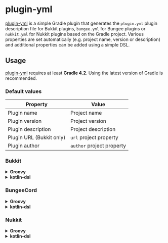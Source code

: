 # plugin-yml
[plugin-yml] is a simple Gradle plugin that generates the `plugin.yml` plugin description file for Bukkit plugins,
`bungee.yml` for Bungee plugins or `nukkit.yml` for Nukkit plugins based on the Gradle project. Various properties
are set automatically (e.g. project name, version or description) and additional properties can be added using a
simple DSL.

## Usage
[plugin-yml] requires at least **Gradle 4.2**. Using the latest version of Gradle is recommended.

### Default values

| Property | Value |
| ------------- | ------------- |
| Plugin name | Project name |
| Plugin version | Project version |
| Plugin description | Project description |
| Plugin URL (Bukkit only) | `url` project property |
| Plugin author | `author` project property |

### Bukkit

<details>
<summary><strong>Groovy</strong></summary>

```groovy
plugins {
    id 'net.minecrell.plugin-yml.bukkit' version '0.3.0'
}

bukkit {
    // Default values can be overridden if needed
    // name = 'TestPlugin'
    // version = '1.0'
    // description = 'This is a test plugin'
    // website = 'https://example.com'
    // author = 'Notch'
    
    // Plugin main class (required)
    main = 'com.example.testplugin.TestPlugin'
    
    // API version (should be set for 1.13+)
    apiVersion = '1.13'
    
    // Other possible properties from plugin.yml (optional)
    load = 'STARTUP' // or 'POSTWORLD' 
    authors = ['Notch', 'Notch2']
    depend = ['WorldEdit']
    softDepend = ['Essentials']
    loadBefore = ['BrokenPlugin']
    prefix = 'TEST'
    defaultPermission = 'OP' // 'TRUE', 'FALSE', 'OP' or 'NOT_OP'
    
    commands {
        test {
            description = 'This is a test command!'
            aliases = ['t']
            permission = 'testplugin.test'
            usage = 'Just run the command!'
            // permissionMessage = 'You may not test this command!' 
        }
        // ...
    }
    
    permissions {
        'testplugin.*' {
            children = ['testplugin.test']
        }
        'testplugin.test' {
            description = 'Allows you to run the test command'
            setDefault('OP') // 'TRUE', 'FALSE', 'OP' or 'NOT_OP'
        }
    }
}
```
</details>

<details>
<summary><strong>kotlin-dsl</strong></summary>

```kotlin
plugins {
    id("net.minecrell.plugin-yml.bukkit") version "0.3.0"
}

bukkit {
    // Default values can be overridden if needed
    // name = "TestPlugin"
    // version = "1.0"
    // description = "This is a test plugin"
    // website = "https://example.com"
    // author = "Notch"
    
    // Plugin main class (required)
    main = "com.example.testplugin.TestPlugin"
    
    // API version (should be set for 1.13+)
    apiVersion = "1.13"
    
    // Other possible properties from plugin.yml (optional)
    load = BukkitPluginDescription.PluginLoadOrder.STARTUP // or POSTWORLD 
    authors = listOf("Notch", "Notch2")
    depend = listOf("WorldEdit")
    softDepend = listOf("Essentials")
    loadBefore = listOf("BrokenPlugin")
    prefix = "TEST"
    defaultPermission = BukkitPluginDescription.Permission.Default.OP // TRUE, FALSE, OP or NOT_OP
    
    commands {
        "test" {
            description = "This is a test command!"
            aliases = listOf("t")
            permission = "testplugin.test"
            usage = "Just run the command!"
            // permissionMessage = "You may not test this command!" 
        }
        // ...
    }
    
    permissions {
        "testplugin.*" {
            children = listOf("testplugin.test")
        }
        "testplugin.test" {
            description = "Allows you to run the test command"
            default = BukkitPluginDescription.Permission.Default.OP // TRUE, FALSE, OP or NOT_OP
        }
    }
}
```
</details>

### BungeeCord

<details>
<summary><strong>Groovy</strong></summary>

```groovy
plugins {
    id 'net.minecrell.plugin-yml.bungee' version '0.3.0'
}

bungee {
    // Default values can be overridden if needed
    // name = 'TestPlugin'
    // version = '1.0'
    // description = 'This is a test plugin'
    
    // Plugin main class (required)
    main = 'com.example.testplugin.TestPlugin'
    
    // Other possible properties from bungee.yml
    author = 'Notch'
    depends = ['Yamler']
    softDepends = ['ServerListPlus']
}
```
</details>

<details>
<summary><strong>kotlin-dsl</strong></summary>

```kotlin
plugins {
    id("net.minecrell.plugin-yml.bungee") version "0.3.0"
}

bungee {
    // Default values can be overridden if needed
    // name = "TestPlugin"
    // version = "1.0"
    // description = "This is a test plugin"
    
    // Plugin main class (required)
    main = "com.example.testplugin.TestPlugin"
    
    // Other possible properties from bungee.yml
    author = "Notch"
    depends = setOf("Yamler")
    softDepends = setOf("ServerListPlus")
}
```
</details>

### Nukkit

<details>
<summary><strong>Groovy</strong></summary>

```groovy
plugins {
    id 'net.minecrell.plugin-yml.nukkit' version '0.3.0'
}

nukkit {
    // Default values can be overridden if needed
    // name = 'TestPlugin'
    // version = '1.0'
    // description = 'This is a test plugin'
    // website = 'https://example.com'
    // author = 'Notch'
    
    // Plugin main class and api (required)
    main = 'com.example.testplugin.TestPlugin'
    api = ['1.0.0']
    
    // Other possible properties from nukkit.yml (optional)
    load = 'STARTUP' // or 'POSTWORLD' 
    authors = ['Notch', 'Notch2']
    depend = ['PlotSquared']
    softDepend = ['LuckPerms']
    loadBefore = ['BrokenPlugin']
    prefix = 'TEST'
    
    commands {
        test {
            description = 'This is a test command!'
            aliases = ['t']
            permission = 'testplugin.test'
            usage = 'Just run the command!'
        }
        // ...
    }
    
    permissions {
        'testplugin.*' {
            description = 'Allows you to run all testplugin commands'
            children {
                'testplugin.test' {
                    description = 'Allows you to run the test command'
                    setDefault('OP') // 'TRUE', 'FALSE', 'OP' or 'NOT_OP'
                }
            }
        }
    }
}
```
</details>

<details>
<summary><strong>kotlin-dsl</strong></summary>

```kotlin
plugins {
    id("net.minecrell.plugin-yml.nukkit") version "0.3.0"
}

nukkit {
    // Default values can be overridden if needed
    // name = "TestPlugin"
    // version = "1.0"
    // description = "This is a test plugin"
    // website = "https://example.com"
    // author = "Notch"
    
    // Plugin main class and api (required)
    main = "com.example.testplugin.TestPlugin"
    api = listOf("1.0.0")
    
    // Other possible properties from nukkit.yml (optional)
    load = NukkitPluginDescription.PluginLoadOrder.STARTUP // or POSTWORLD 
    authors = listOf("Notch", "Notch2")
    depend = listOf("PlotSquared")
    softDepend = listOf("LuckPerms")
    loadBefore = listOf("BrokenPlugin")
    prefix = "TEST"
    
    commands {
        "test" {
            description = "This is a test command!"
            aliases = listOf("t")
            permission = "testplugin.test"
            usage = "Just run the command!"
        }
        // ...
    }
    
    permissions {
        "testplugin.*" {
            description = "Allows you to run all testplugin commands"
            children {
                "testplugin.test" {
                    description = "Allows you to run the test command"
                    default = NukkitPluginDescription.Permission.Default.OP // TRUE, FALSE, OP or NOT_OP
                }            
            }
        }
    }
}
```
</details>

[plugin-yml]: https://github.com/Minecrell/plugin-yml
